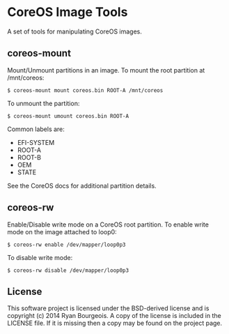 CoreOS Image Tools
==================
A set of tools for manipulating CoreOS images.

coreos-mount
------------
Mount/Unmount partitions in an image. To mount the root partition at
/mnt/coreos:

    $ coreos-mount mount coreos.bin ROOT-A /mnt/coreos

To unmount the partition:

	$ coreos-mount umount coreos.bin ROOT-A

Common labels are:

- EFI-SYSTEM
- ROOT-A
- ROOT-B
- OEM
- STATE

See the CoreOS docs for additional partition details.

coreos-rw
---------
Enable/Disable write mode on a CoreOS root partition. To enable write mode on
the image attached to loop0:

    $ coreos-rw enable /dev/mapper/loop0p3

To disable write mode:

    $ coreos-rw disable /dev/mapper/loop0p3

License
-------
This software project is licensed under the BSD-derived license and is
copyright (c) 2014 Ryan Bourgeois. A copy of the license is included in the
LICENSE file. If it is missing then a copy may be found on the project page.
